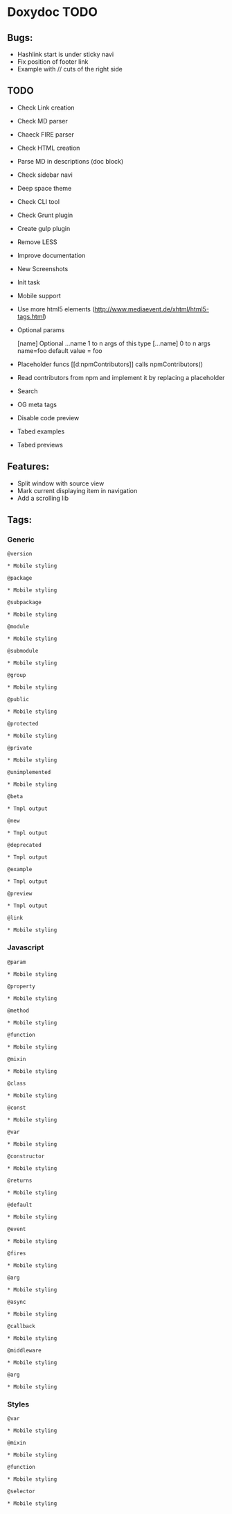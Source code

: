Doxydoc TODO
==========

Bugs:
-----

* Hashlink start is under sticky navi
* Fix position of footer link
* Example with // cuts of the right side

TODO
----
* Check Link creation
* Check MD parser
* Chaeck FIRE parser
* Check HTML creation
* Parse MD in descriptions (doc block)
* Check sidebar navi
* Deep space theme
* Check CLI tool
* Check Grunt plugin
* Create gulp plugin
* Remove LESS

* Improve documentation
* New Screenshots

* Init task
* Mobile support
* Use more html5 elements (http://www.mediaevent.de/xhtml/html5-tags.html)
* Optional params

    [name]      Optional
    ...name     1 to n args of this type
    [...name]   0 to n args
    name=foo    default value = foo
* Placeholder funcs
    [[d:npmContributors]] calls npmContributors()
* Read contributors from npm and implement it by replacing a placeholder
* Search
* OG meta tags
* Disable code preview
* Tabed examples
* Tabed previews


Features:
---------

* Split window with source view
* Mark current displaying item in navigation
* Add a scrolling lib


Tags:
-----

### Generic

    @version

    * Mobile styling

    @package

    * Mobile styling

    @subpackage

    * Mobile styling

    @module

    * Mobile styling

    @submodule

    * Mobile styling

    @group

    * Mobile styling

    @public

    * Mobile styling

    @protected

    * Mobile styling

    @private

    * Mobile styling

    @unimplemented

    * Mobile styling

    @beta

    * Tmpl output

    @new

    * Tmpl output

    @deprecated

    * Tmpl output

    @example

    * Tmpl output

    @preview

    * Tmpl output

    @link

    * Mobile styling

### Javascript

    @param

    * Mobile styling

    @property

    * Mobile styling

    @method

    * Mobile styling

    @function

    * Mobile styling

    @mixin

    * Mobile styling

    @class

    * Mobile styling

    @const

    * Mobile styling

    @var

    * Mobile styling

    @constructor

    * Mobile styling

    @returns

    * Mobile styling

    @default

    * Mobile styling

    @event

    * Mobile styling

    @fires

    * Mobile styling

    @arg

    * Mobile styling

    @async

    * Mobile styling

    @callback

    * Mobile styling

    @middleware

    * Mobile styling

    @arg

    * Mobile styling


### Styles

    @var

    * Mobile styling

    @mixin

    * Mobile styling

    @function

    * Mobile styling

    @selector

    * Mobile styling


